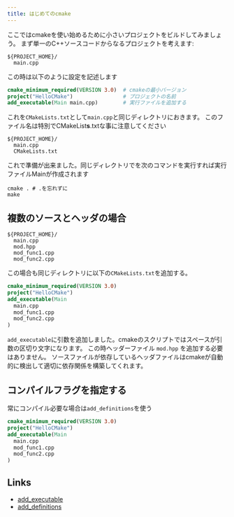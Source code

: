 ```yaml
---
title: はじめてのcmake
---
```


ここではcmakeを使い始めるために小さいプロジェクトをビルドしてみましょう。
まず単一のC++ソースコードからなるプロジェクトを考えます:

```
${PROJECT_HOME}/
  main.cpp
```

この時は以下のように設定を記述します

```cmake
cmake_minimum_required(VERSION 3.0)  # cmakeの最小バージョン
project("HelloCMake")                # プロジェクトの名前
add_executable(Main main.cpp)        # 実行ファイルを追加する
```

これを`CMakeLists.txt`として`main.cpp`と同じディレクトリにおきます。
このファイル名は特別でCMakeList**s**.txtな事に注意してください

```
${PROJECT_HOME}/
  main.cpp
  CMakeLists.txt
```

これで準備が出来ました。同じディレクトリでを次のコマンドを実行すれば実行ファイルMainが作成されます

```console
cmake . # .を忘れずに
make
```

複数のソースとヘッダの場合
-------------------------

```
${PROJECT_HOME}/
  main.cpp
  mod.hpp
  mod_func1.cpp
  mod_func2.cpp
```

この場合も同じディレクトリに以下の`CMakeLists.txt`を追加する。

```cmake
cmake_minimum_required(VERSION 3.0)
project("HelloCMake")
add_executable(Main
  main.cpp
  mod_func1.cpp
  mod_func2.cpp
)
```

`add_executable`に引数を追加しました。cmakeのスクリプトではスペースが引数の区切り文字になります。
この時ヘッダーファイル `mod.hpp` を追加する必要はありません。
ソースファイルが依存しているヘッダファイルはcmakeが自動的に検出して適切に依存関係を構築してくれます。

コンパイルフラグを指定する
-------------------------

常にコンパイル必要な場合は`add_definitions`を使う

```cmake
cmake_minimum_required(VERSION 3.0)
project("HelloCMake")
add_executable(Main
  main.cpp
  mod_func1.cpp
  mod_func2.cpp
)
```

Links
------
- [add_executable](https://cmake.org/cmake/help/latest/command/add_executable.html)
- [add_definitions](https://cmake.org/cmake/help/latest/command/add_definitions.html)
